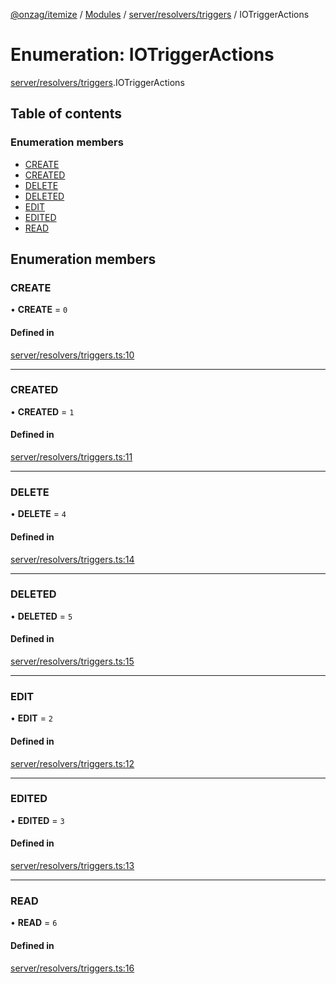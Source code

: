 [@onzag/itemize](../README.md) / [Modules](../modules.md) / [server/resolvers/triggers](../modules/server_resolvers_triggers.md) / IOTriggerActions

# Enumeration: IOTriggerActions

[server/resolvers/triggers](../modules/server_resolvers_triggers.md).IOTriggerActions

## Table of contents

### Enumeration members

- [CREATE](server_resolvers_triggers.IOTriggerActions.md#create)
- [CREATED](server_resolvers_triggers.IOTriggerActions.md#created)
- [DELETE](server_resolvers_triggers.IOTriggerActions.md#delete)
- [DELETED](server_resolvers_triggers.IOTriggerActions.md#deleted)
- [EDIT](server_resolvers_triggers.IOTriggerActions.md#edit)
- [EDITED](server_resolvers_triggers.IOTriggerActions.md#edited)
- [READ](server_resolvers_triggers.IOTriggerActions.md#read)

## Enumeration members

### CREATE

• **CREATE** = `0`

#### Defined in

[server/resolvers/triggers.ts:10](https://github.com/onzag/itemize/blob/f2db74a5/server/resolvers/triggers.ts#L10)

___

### CREATED

• **CREATED** = `1`

#### Defined in

[server/resolvers/triggers.ts:11](https://github.com/onzag/itemize/blob/f2db74a5/server/resolvers/triggers.ts#L11)

___

### DELETE

• **DELETE** = `4`

#### Defined in

[server/resolvers/triggers.ts:14](https://github.com/onzag/itemize/blob/f2db74a5/server/resolvers/triggers.ts#L14)

___

### DELETED

• **DELETED** = `5`

#### Defined in

[server/resolvers/triggers.ts:15](https://github.com/onzag/itemize/blob/f2db74a5/server/resolvers/triggers.ts#L15)

___

### EDIT

• **EDIT** = `2`

#### Defined in

[server/resolvers/triggers.ts:12](https://github.com/onzag/itemize/blob/f2db74a5/server/resolvers/triggers.ts#L12)

___

### EDITED

• **EDITED** = `3`

#### Defined in

[server/resolvers/triggers.ts:13](https://github.com/onzag/itemize/blob/f2db74a5/server/resolvers/triggers.ts#L13)

___

### READ

• **READ** = `6`

#### Defined in

[server/resolvers/triggers.ts:16](https://github.com/onzag/itemize/blob/f2db74a5/server/resolvers/triggers.ts#L16)
